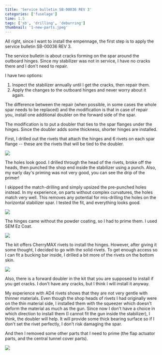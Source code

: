 ```yaml
---
title: 'Service bulletin SB-00036 REV 3'
categories: ['fuselage']
time: 1.5
tags: ['sb', 'drilling', 'deburring']
thumbnail: '1-new-parts.jpeg'
---
```


All right, since I want to install the empennage, the first step is to apply the service bulletin SB-00036 REV 3.

<!-- more -->

The service bulletin is about cracks forming on the spar around the outboard hinges. Since my stabilizer was not in service, I have no cracks there and I don't need to repair.

I have two options:

1. Inspect the stabilizer annually until I get the cracks, then repair them.
2. Apply the changes to the outboard hinges and never worry about it again.

The difference between the repair (when possible, in some cases the whole spar needs to be replaced) and the modification is that in case of repair you, install one additional doubler on the forward side of the spar.

The modification is to put a doubler that ties to the spar flanges under the hinges. Since the doubler adds some thickness, shorter hinges are installed.

First, I drilled out the rivets that attach the hinges and 6 rivets on each spar flange -- these are the rivets that will be tied to the doubler.

![](0-drilled-the-holes.jpeg)

The holes look good. I drilled through the head of the rivets, broke off the heads, then punched the shop end inside the stabilizer using a punch. Also, my early day's priming was not very good, you can see the drip of the primer!

I skipped the match-drilling and simply upsized the pre-punched holes instead. In my experience, on parts without complex curvatures, the holes match very well. This removes any potential for mis-drilling the holes on the horizontal stabilizer spar. I tested the fit, and everything looks good.

![](1-new-parts.jpeg)

The hinges came without the powder coating, so I had to prime them. I used SEM Ez Coat.

![](2-hinges-primed.jpeg)

The kit offers CherryMAX rivets to install the hinges. However, after giving it some thought, I decided to go with the solid rivets. To get enough access so I can fit a bucking bar inside, I drilled a bit more of the rivets on the bottom skin.

![](3-rivets-drilled-out.jpeg)

Also, there is a forward doubler in the kit that you are supposed to install if you get cracks. I don't have any cracks, but I think I will install it anyway.

My experience with AD4 rivets shows that they are not very gentle with thinner materials. Even though the shop heads of rivets I had originally were on the thin material side, I installed them with the squeezer which doesn't deform the material as much as the gun. Since now I don't have a choice in which direction to install them (I cannot fit the gun inside the stabilizer), I think, the doubler will help. It will provide some thick bearing surface so if I don't set the rivet perfectly, I don't risk damaging the spar.

And then I removed some other parts that I need to prime (the flap actuator parts, and the central tunnel cover parts).

![](4-parts-to-prime.jpeg)
